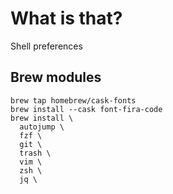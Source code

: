 # What is that?
Shell preferences

## Brew modules
```
brew tap homebrew/cask-fonts
brew install --cask font-fira-code
brew install \
  autojump \
  fzf \
  git \
  trash \
  vim \
  zsh \
  jq \

```
